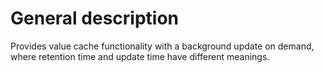 # General description
Provides value cache functionality with a background update on demand, where retention time and update time have different meanings.